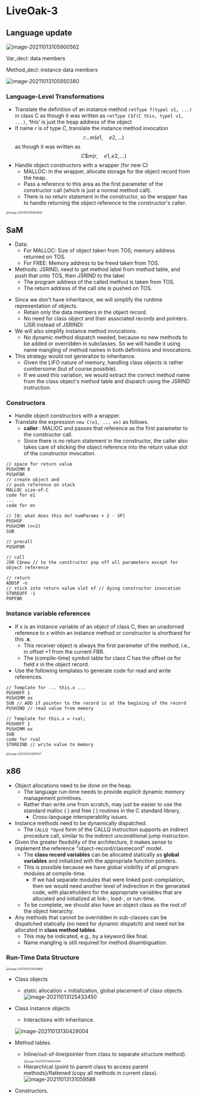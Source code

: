 # LiveOak-3

## Language update

![image-20211013105900562](Week7-liveoak3.assets/image-20211013105900562.png)

Var_decl: data members

Method_decl: instance data members

![image-20211013105950380](Week7-liveoak3.assets/image-20211013105950380.png)



### Language-Level Transformations

- Translate the definition of an instance method `retType f(typel v1, ...)`
in class $\mathrm{C}$ as though it was written as `retType C$f(C this, typel v1, ...)`, ‘this’ is just the heap address of the object
- If name $r$ is of type $C$, translate the instance method invocation
$$
r \ldots m(e 1, \quad e 2, \ldots)
$$
as though it was written as
$$
C \$ m(r, \quad e 1, e 2, \ldots)
$$
- Handle object constructors with a wrapper (for new C)
  - MALLOC: In the wrapper, allocate storage for the object record from the heap.
  - Pass a reference to this area as the first parameter of the constructor call (which is just a normal method call).
  - There is no return statement in the constructor, so the wrapper has to handle returning the object reference to the constructor's caller.

<img src="Week7-liveoak3.assets/image-20211013110934642.png" alt="image-20211013110934642" style="zoom:50%;" />

## SaM

+ Data: 
  + For MALLOC: Size of object taken from TOS; memory address returned on TOS.
  + For FREE: Memory address to be freed taken from TOS.
+ Methods:  JSRIND, need to get method label from method table, and push that onto TOS, then JSRIND to the label
  - The program address of the called method is taken from TOS.
  - The return address of the call site is pushed on TOS.

- Since we don't have inheritance, we will simplify the runtime representation of objects.
  - Retain only the data members in the object record.
  - No need for class object and their associated records and pointers. (JSR instead of JSRIND)
- We will also simplify instance method invocations.
  - No dynamic method dispatch needed, because no new methods to be added or overridden in subclasses. So we will handle it using name mangling of method names in both definitions and invocations.
- This strategy would not generalize to inheritance.
  - Given the LIFO nature of memory, handling class objects is rather cumbersome (but of course possible).
  - If we used this variation, we would extract the correct method name from the class object's method table and dispatch using the JSRIND instruction.



### Constructors

- Handle object constructors with a wrapper.
- Translate the expression `new C(e1, .., en)` as follows.
  -  **caller** : MALIOC and passes that reference as the first parameter to the constructor call.
  - Since there is no return statement in the constructor, the caller also takes care of sticking the object reference into the return value slot of the constructor invocation.

```
// space for return value 
PUSHIMM 0
PUSHFBR
// create object and
// push reference on stack 
MALLOC size-of-C
code for e1
...
code for en

// [Q: what does this do? numParams + 2 - SP]
PUSHSP
PUSHIMM (n+2)
SUB

// precall
PUSHFBR

// call
JSR C$new // to the constructor pop off all parameters except for object reference

// return
ADDSP -n
// stick into return value slot of // dying constructor invocation 
STOREOFF -1
POPFBR
```

### Instance variable references

- If $\mathrm{x}$ is an instance variable of an object of class $\mathrm{C}$, then an unadorned reference to $\mathrm{x}$ within an instance method or constructor is shorthand for this $. \mathbf{x}$.
  - This receiver object is always the first parameter of the method, i.e., in offset $+1$ from the current FBR.
  - The (compile-time) symbol table for class $\mathrm{C}$ has the offset $ox$ for field $x$ in the object record.
- Use the following templates to generate code for read and write references.

```
// Template for ... this.x ... 
PUSHOFF 1
PUSHIMM ox
SUB // ADD if pointer to the record is at the begining of the record
PUSHIND // read value from memory

// Template for this.x = rval;
PUSHOFF 1
PUSHIMM ox
SUB
code for rval
STOREIND // write value to memory
```

<img src="Week7-liveoak3.assets/image-20211013122611537.png" alt="image-20211013122611537" style="zoom:50%;" />

## x86

- Object allocations need to be done on the heap.
  - The language run-time needs to provide explicit dynamic memory management primitives.
  - Rather than write one from scratch, may just be easier to use the standard malloc ( ) and free ( ) routines in the C standard library,
    - Cross-language interoperability issues.
- Instance methods need to be dynamically dispatched.
  - The `CALLQ *Opnd` form of the CALLQ instruction supports an indirect procedure call, similar to the indirect unconditional jump instruction.
- Given the greater flexibility of the architecture, it makes sense to implement the reference "object-record/classrecord" model.
  - The **class record variables** can be allocated statically as **global variables** and initialized with the appropriate function pointers.
  - This is possible because we have global visibility of all program modules at compile-time.
    - If we had separate modules that were linked post-compilation, then we would need another level of indirection in the generated code, with placeholders for the appropriate variables that are allocated and initialized at link-, load-, or run-time.
  - To be complete, we should also have an object class as the root of the object hierarchy.
- Any methods that cannot be overridden in sub-classes can be dispatched statically (no need for dynamic dispatch) and need not be allocated in **class method tables**.
  - This may be indicated, e.g., by a keyword like final.
  - Name mangling is still required for method disambiguation.

### Run-Time Data Structure

<img src="Week7-liveoak3.assets/image-20211013122853866.png" alt="image-20211013122853866" style="zoom:50%;" />

- Class objects
  - static allocation + initialization, global placement of class objects.
    ![image-20211013125433450](Week7-liveoak3.assets/image-20211013125433450.png)
- Class instance objects
  - Interactions with inheritance.

  ![image-20211013130429004](Week7-liveoak3.assets/image-20211013130429004.png)
- Method tables.
  - Inline/out-of-line(pointer from class to separate structure method).
    <img src="Week7-liveoak3.assets/image-20211013130643449.png" alt="image-20211013130643449" style="zoom:50%;" />
  - Hierarchical (point to parent class to access parent methods)/flattened (copy all methods in current class).
    ![image-20211013131059588](Week7-liveoak3.assets/image-20211013131059588.png)
- Constructors.



